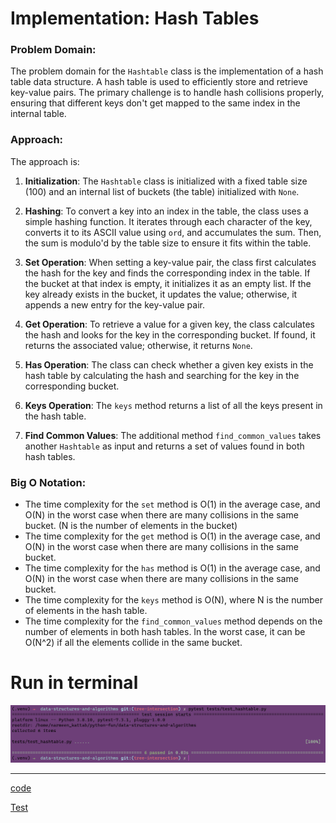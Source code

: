 # Implementation: Hash Tables

### Problem Domain:

The problem domain for the `Hashtable` class is the implementation of a hash table data structure. A hash table is used to efficiently store and retrieve key-value pairs. The primary challenge is to handle hash collisions properly, ensuring that different keys don't get mapped to the same index in the internal table.

### Approach:

The approach  is:

1. **Initialization**: The `Hashtable` class is initialized with a fixed table size (100) and an internal list of buckets (the table) initialized with `None`.

2. **Hashing**: To convert a key into an index in the table, the class uses a simple hashing function. It iterates through each character of the key, converts it to its ASCII value using `ord`, and accumulates the sum. Then, the sum is modulo'd by the table size to ensure it fits within the table.

3. **Set Operation**: When setting a key-value pair, the class first calculates the hash for the key and finds the corresponding index in the table. If the bucket at that index is empty, it initializes it as an empty list. If the key already exists in the bucket, it updates the value; otherwise, it appends a new entry for the key-value pair.

4. **Get Operation**: To retrieve a value for a given key, the class calculates the hash and looks for the key in the corresponding bucket. If found, it returns the associated value; otherwise, it returns `None`.

5. **Has Operation**: The class can check whether a given key exists in the hash table by calculating the hash and searching for the key in the corresponding bucket.

6. **Keys Operation**: The `keys` method returns a list of all the keys present in the hash table.

7. **Find Common Values**: The additional method `find_common_values` takes another `Hashtable` as input and returns a set of values found in both hash tables.

### Big O Notation:

- The time complexity for the `set` method is O(1) in the average case, and O(N) in the worst case when there are many collisions in the same bucket. (N is the number of elements in the bucket)
- The time complexity for the `get` method is O(1) in the average case, and O(N) in the worst case when there are many collisions in the same bucket.
- The time complexity for the `has` method is O(1) in the average case, and O(N) in the worst case when there are many collisions in the same bucket.
- The time complexity for the `keys` method is O(N), where N is the number of elements in the hash table.
- The time complexity for the `find_common_values` method depends on the number of elements in both hash tables. In the worst case, it can be O(N^2) if all the elements collide in the same bucket.


# Run in terminal
![run32](../images/ccr32.png)

---
[code](../scripts/hashtable.py)

[Test](../tests/test_hashtable.py)